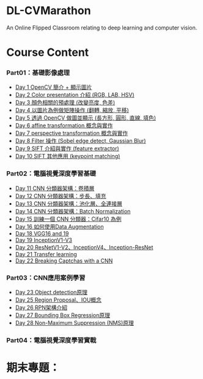 # DL-CVMarathon
An Online Flipped Classroom relating to deep learning and computer vision.
>
# Course Content
### Part01：基礎影像處理    
- [Day 1 OpenCV 簡介 + 顯示圖片](https://github.com/tailer954/DL-CVMarathon/blob/master/homework/Day001_read_image_HW.ipynb)
- [Day 2 Color presentation 介紹 (RGB, LAB, HSV)](https://github.com/tailer954/DL-CVMarathon/blob/master/homework/Day002_change_color_space_HW.ipynb)
- [Day 3 顏色相關的預處理 (改變亮度, 色差)](https://github.com/tailer954/DL-CVMarathon/blob/master/homework/Day003_color_spave_op_HW.ipynb)
- [Day 4 以圖片為例做矩陣操作 (翻轉, 縮放, 平移)](https://github.com/tailer954/DL-CVMarathon/blob/master/homework/Day004_geometric_transform_HW.ipynb)
- [Day 5 透過 OpenCV 做圖並顯示 (長方形, 圓形, 直線, 填色)](https://github.com/tailer954/DL-CVMarathon/blob/master/homework/Day005_draw_HW.ipynb)
- [Day 6 affine transformation 概念與實作](https://github.com/tailer954/DL-CVMarathon/blob/master/homework/Day005_draw_HW.ipynb)
- [Day 7 perspective transformation 概念與實作](https://github.com/tailer954/DL-CVMarathon/blob/master/homework/Day007_perspective%20transformation_SampleToHW.ipynb)
- [Day 8 Filter 操作 (Sobel edge detect, Gaussian Blur)](https://github.com/tailer954/DL-CVMarathon/blob/master/homework/Day008_sobel_gaussian_blur_HW.ipynb)
- [Day 9 SIFT 介紹與實作 (feature extractor)](https://github.com/tailer954/DL-CVMarathon/blob/master/homework/Day009_SIFT%20Feature%20Extractor_SampleToHW.ipynb)
- [Day 10 SIFT 其他應用 (keypoint matching)](https://github.com/tailer954/DL-CVMarathon/blob/master/homework/Day010_keypoint%20matching_SampleToHW.ipynb)
>
### Part02：電腦視覺深度學習基礎   
- [Day 11 CNN 分類器架構：卷積層](https://github.com/tailer954/DL-CVMarathon/blob/master/homework/Day011_CNN_%E8%A8%88%E7%AE%97%E5%8F%83%E6%95%B8%E9%87%8F_HW.ipynb)
- [Day 12 CNN 分類器架構：步長、填充](https://github.com/tailer954/DL-CVMarathon/blob/master/homework/Day012_Strides%20and%20Padding_HW.ipynb)
- [Day 13 CNN 分類器架構：池化層、全連接層](https://github.com/tailer954/DL-CVMarathon/blob/master/homework/Day013_%E6%B1%A0%E5%8C%96%E3%80%81%E5%85%A8%E9%80%A3%E6%8E%A5%E5%B1%A4_HW.ipynb)
- [Day 14 CNN 分類器架構：Batch Normalization](https://github.com/tailer954/DL-CVMarathon/blob/master/homework/Day014_Batch%20Normalization_HW.ipynb)
- [Day 15 訓練一個 CNN 分類器：Cifar10 為例](https://github.com/tailer954/DL-CVMarathon/blob/master/homework/Day015_Cifar_HW.ipynb)
- [Day 16 如何使用Data Augmentation](https://github.com/tailer954/DL-CVMarathon/blob/master/homework/Day016_Image%20Augmentation_HW.ipynb)
- [Day 18 VGG16 and 19](https://github.com/tailer954/DL-CVMarathon/blob/master/homework/Day018_Vgg16_HW.ipynb)
- [Day 19 InceptionV1-V3](https://github.com/tailer954/DL-CVMarathon/blob/master/homework/Day019_Inception_HW.ipynb)
- [Day 20 ResNetV1-V2、InceptionV4、Inception-ResNet](https://github.com/tailer954/DL-CVMarathon/blob/master/homework/Day020_Classic%20CNN-ResNet%E3%80%81InceptionV4%E3%80%81Inception-ResNet_HW.ipynb)
- [Day 21 Transfer learning](https://github.com/tailer954/DL-CVMarathon/blob/master/homework/Day021_Transfer%20Learning_HW.ipynb)
- [Day 22 Breaking Captchas with a CNN](https://github.com/tailer954/DL-CVMarathon/blob/master/homework/Day022_Captcha_HW.ipynb)
>
### Part03：CNN應用案例學習   
- [Day 23 Object detection原理](https://github.com/tailer954/DL-CVMarathon/blob/master/homework/Day023_Object%20detection%E5%8E%9F%E7%90%86_HW.ipynb)
- [Day 25 Region Proposal、IOU概念](https://github.com/tailer954/DL-CVMarathon/blob/master/homework/Day025_IOU_HW.ipynb)
- [Day 26 RPN架構介紹](https://github.com/tailer954/DL-CVMarathon/blob/master/homework/Day026_RPN_HW.ipynb)
- [Day 27 Bounding Box Regression原理](https://github.com/tailer954/DL-CVMarathon/blob/master/homework/Day027_BBOX%20Regression_HW.ipynb)
- [Day 28 Non-Maximum Suppression (NMS)原理](https://github.com/tailer954/DL-CVMarathon/blob/master/homework/Day028_NMS_HW.ipynb)
>
### Part04：電腦視覺深度學習實戰
>
# 期末專題：
